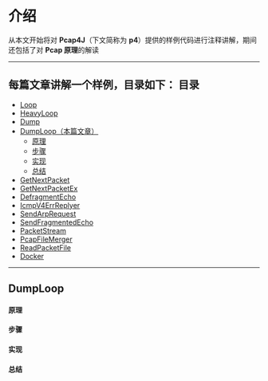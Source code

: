 介绍
======

从本文开始将对 **Pcap4J**（下文简称为 **p4**）提供的样例代码进行注释讲解，期间还包括了对 **Pcap 原理**的解读

****

每篇文章讲解一个样例，目录如下：
目录
-----
- [Loop](./2-sample-Loop.md)
- [HeavyLoop](./3-sample-HeavyLoop.md)
- [Dump](./4-sample-Dump.md)
- [DumpLoop（本篇文章）](#DumpLoop)
  - [原理](#原理)
  - [步骤](#步骤)
  - [实现](#实现)
  - [总结](#总结)
- [GetNextPacket](./6-sample-GetNextPacket.md)
- [GetNextPacketEx](./7-sample-GetNextPacketEx.md)
- [DefragmentEcho](./8-sample-DefragmentEcho.md)
- [IcmpV4ErrReplyer](./9-sample-IcmpV4ErrReplyer.md)
- [SendArpRequest](./10-sample-SendArpRequest.md)
- [SendFragmentedEcho](./11-sample-SendFragmentedEcho.md)
- [PacketStream](./12-sample-PacketStream.md)
- [PcapFileMerger](./13-sample-PcapFileMerger.md)
- [ReadPacketFile](./14-sample-ReadPacketFile.md)
- [Docker](./15-sample-Docker.md)

****

DumpLoop
------

#### 原理 #####

#### 步骤 #####

#### 实现 #####

#### 总结 #####
